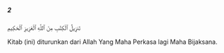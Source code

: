 ##### 2

<span class="ayah">تَنزِيلُ ٱلْكِتَٰبِ مِنَ ٱللَّهِ ٱلْعَزِيزِ ٱلْحَكِيمِ</span>

<span class="ayah_translation">Kitab (ini) diturunkan dari Allah Yang Maha Perkasa lagi Maha Bijaksana.</span>
